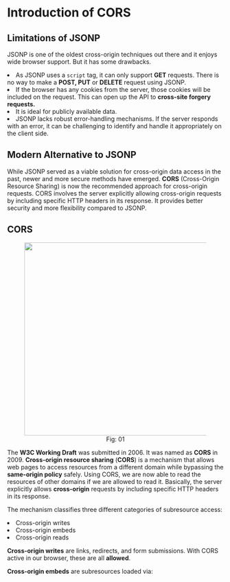 # Introduction of CORS

## Limitations of JSONP   
JSONP is one of the oldest cross-origin techniques out there and it enjoys wide browser support. But it has some drawbacks. 

<li> As JSONP uses a <code>script</code> tag, it can only support <b>GET</b> requests. There is no way to make a <b>POST, PUT</b> or <b>DELETE</b> request using JSONP. </li> 
<li>If the browser has any cookies from the server, those cookies will be included on the request. This can open up the API to <b>cross-site forgery requests.</b> </li>
<li>It is ideal for publicly available data.  </li>   
<li>JSONP lacks robust error-handling mechanisms. If the server responds with an error, it can be challenging to identify and handle it appropriately on the client side.</li>

## Modern Alternative to JSONP

While JSONP served as a viable solution for cross-origin data access in the past, newer and more secure methods have emerged. **CORS** (Cross-Origin Resource Sharing) is now the recommended approach for cross-origin requests. CORS involves the server explicitly allowing cross-origin requests by including specific HTTP headers in its response. It provides better security and more flexibility compared to JSONP.


## CORS


<figure>
	<div align="center">
	<img src="/data/CORS/assets/image7.png" height="450" width="450"></div>
	<figcaption style="text-align: center">Fig: 01</figcaption>  
</figure>

The **W3C Working Draft** was submitted in 2006. It was named as **CORS** in 2009\. **Cross-origin resource sharing** (**CORS**) is a mechanism that allows web pages to access resources from a different domain while bypassing the **same-origin policy** safely. Using CORS, we are now able to read the resources of other domains if we are allowed to read it. Basically, the server explicitly allows **cross-origin** requests by including specific HTTP headers in its response.   

The mechanism classifies three different categories of subresource access:

<li>Cross-origin writes
<li>Cross-origin embeds
<li>Cross-origin reads

**Cross-origin writes** are links, redirects, and form submissions. With CORS active in our browser, these are all **allowed**. 

**Cross-origin embeds** are subresources loaded via: <script>, <link>, <img>, <video>, <audio>, <object>, <embed>, <iframe> and more. These are all <b>allowed</b> by default. 

When it comes to <img> and the other embeddable subresources – it’s in their nature to trigger cross-origin requests. That’s why in CORS differentiates between cross-origin embeds and cross-origin reads and treats them differently.

**Cross-origin reads** are subresources loaded via <code>AJAX / fetch</code> calls. These are by default **blocked** in our browser. 

## Browser support  
CORS is a security feature enforced in the browser environment. CORS is supported by all browsers based on the following layout engines:

<li>Blink- and Chromium-based browsers (Chrome 28+, Opera 15+,Amazon Silk, Android's 4.4+ WebView and Qt's WebEngine)  </li>
<li>Gecko 1.9.1 (Firefox 3.5,[\]](https://en.wikipedia.org/wiki/Cross-origin_resource_sharing#cite_note-10) SeaMonkey 2.0) and above.  </li>
<li>MSHTML/Trident 6.0 (Internet Explorer 10\) has native support. MSHTML/Trident 4.0 & 5.0 (Internet Explorer 8 & 9\) provide partial support via the XDomainRequest object. </li> 
<li>Presto-based browsers (Opera) implement CORS as of Opera 12.00 and Opera Mobile 12, but not Opera Mini. </li> 
<li>WebKit (Initial revision uncertain, Safari 4 and above, Google Chrome 3 and above, possibly earlier).</li>  
<li>Microsoft Edge All versions.</l>

## References: 
<li><a href=
'https://github.com/ohari5336/book-1/blob/master/%5BSECURITY%5D%5BCORS%20in%20Action%5D.pdf'>https://github.com/ohari5336/book-1/blob/master/%5BSECURITY%5D%5BCORS%20in%20Action%5D.pdf</a></li>
<li><a href="https://www.youtube.com/watch?v=0YJ-yhoJh2I&t=1280s">https://www.youtube.com/watch?v=0YJ-yhoJh2I&t=1280s</a> </li> 
<li><a href='https://developer.mozilla.org/en-US/docs/Web/HTTP/Guides/CORS'>https://developer.mozilla.org/en-US/docs/Web/HTTP/Guides/CORS</a>